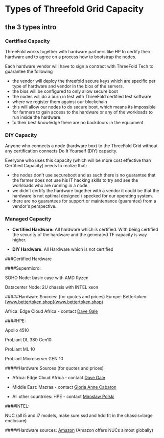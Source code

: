
# Types of Threefold Grid Capacity

## the 3 types intro

### Certified Capacity

ThreeFold works together with hardware partners like HP to certify their hardware and to agree on a process how to bootstrap the nodes. 

Each hardware vendor will have to sign a contract with ThreeFold Tech to guarantee the following

- the vendor will deploy the threefold secure keys which are specific per type of hardware and vendor in the bios of the servers.
- the bios will be configured to only allow secure boot 
- the nodes will do a burn in test with ThreeFold certified test software
- where we register them against our blockchain
- this will allow our nodes to do secure boot, which means its impossible for farmers to gain access to the hardware or any of the workloads to run inside the hardware.
- to their best knowledge there are no backdoors in the equipment

### DIY Capacity

Anyone who connects a node (hardware box) to the ThreeFold Grid without any certification connects Do It Yourself (DIY) capacity.

Everyone who uses this capacity (which will be more cost effective than Certified Capacity) needs to realize that:

- the nodes don't use secureboot and as such there is no guarantee that the farmer does not use his IT hacking skills to try and see the workloads who are running in a node. 
- we didn't certify the hardware together with a vendor it could be that the hardware is not optimal designed / specked for our operating system.
- there are no guarantees for support or maintenance (guarantee) from a vendor's perspective.



### Managed Capacity



* **Certified Hardware:**
All hardware which is certified. 
With being certified the security of the hardware and the generated TF capacity is way higher.

* **DIY Hardware:**
All Hardware which is not certified


###Certified Hardware

####Supermicro:

SOHO Node: basic case with AMD Ryzen

Datacenter Node:  2U chassis with INTEL xeon

#####Hardware Sources: (for quotes and prices)
Europe: Bettertoken [www.bettertoken.shop](www.bettertoken.shop)

Africa: Edge Cloud Africa - contact [Dave Gale](dave@edgaecloud.africa)


####HPE:

Apollo 4510

ProLiant DL 380 Gen10

ProLiant ML 10

ProLiant Microserver GEN 10

#####Hardware Sources (for quotes and prices)


* Africa: Edge Cloud Africa - contact [Dave Gale](dave@edgaecloud.africa)

* Middle East: Mazraa - contact [Gloria Anne Cabaron](cabarong@threefoldtoken.com)

* All other countrries: HPE - contact [Miroslaw Polski](miro@hpe.com)



####INTEL:

NUC (all i5 and i7 models, make sure ssd and hdd fit in the chassis=large enclosure)

#####Hardware sources:
[Amazon](www.amazon.com) (Amazon offers NUCs almost globally)

